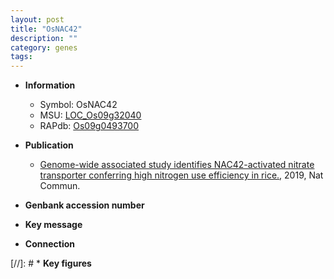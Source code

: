 ```yaml
---
layout: post
title: "OsNAC42"
description: ""
category: genes
tags: 
---
```


* **Information**  
    + Symbol: OsNAC42  
    + MSU: [LOC_Os09g32040](http://rice.plantbiology.msu.edu/cgi-bin/ORF_infopage.cgi?orf=LOC_Os09g32040)  
    + RAPdb: [Os09g0493700](http://rapdb.dna.affrc.go.jp/viewer/gbrowse_details/irgsp1?name=Os09g0493700)  

* **Publication**  
    + [Genome-wide associated study identifies NAC42-activated nitrate transporter conferring high nitrogen use efficiency in rice.](http://www.ncbi.nlm.nih.gov/pubmed?term=Genome-wide+associated+study+identifies+NAC42-activated+nitrate+transporter+conferring+high+nitrogen+use+efficiency+in+rice.%5BTitle%5D), 2019, Nat Commun.

* **Genbank accession number**  

* **Key message**  

* **Connection**  

[//]: # * **Key figures**  


